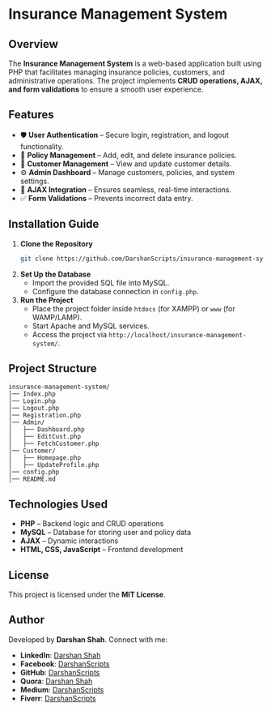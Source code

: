 # Insurance Management System

## Overview

The **Insurance Management System** is a web-based application built using PHP that facilitates managing insurance policies, customers, and administrative operations. The project implements **CRUD operations, AJAX, and form validations** to ensure a smooth user experience.

## Features

- 🛡 **User Authentication** – Secure login, registration, and logout functionality.
- 📄 **Policy Management** – Add, edit, and delete insurance policies.
- 👥 **Customer Management** – View and update customer details.
- ⚙ **Admin Dashboard** – Manage customers, policies, and system settings.
- 🔄 **AJAX Integration** – Ensures seamless, real-time interactions.
- ✅ **Form Validations** – Prevents incorrect data entry.

## Installation Guide

1. **Clone the Repository**
   ```sh
   git clone https://github.com/DarshanScripts/insurance-management-system.git
   ```
2. **Set Up the Database**
   - Import the provided SQL file into MySQL.
   - Configure the database connection in `config.php`.
3. **Run the Project**
   - Place the project folder inside `htdocs` (for XAMPP) or `www` (for WAMP/LAMP).
   - Start Apache and MySQL services.
   - Access the project via `http://localhost/insurance-management-system/`.

## Project Structure

```
insurance-management-system/
│── Index.php
│── Login.php
│── Logout.php
│── Registration.php
│── Admin/
│   ├── Dashboard.php
│   ├── EditCust.php
│   ├── FetchCustomer.php
│── Customer/
│   ├── Homepage.php
│   ├── UpdateProfile.php
│── config.php
│── README.md
```

## Technologies Used

- **PHP** – Backend logic and CRUD operations
- **MySQL** – Database for storing user and policy data
- **AJAX** – Dynamic interactions
- **HTML, CSS, JavaScript** – Frontend development

## License

This project is licensed under the **MIT License**.

## Author

Developed by **Darshan Shah**. Connect with me:

- **LinkedIn**: [Darshan Shah](https://www.linkedin.com/in/darshan-shah-tech/)
- **Facebook**: [DarshanScripts](https://www.facebook.com/DarshanScripts)
- **GitHub**: [DarshanScripts](https://github.com/DarshanScripts)
- **Quora**: [Darshan Shah](https://www.quora.com/profile/Darshan-Shah-1056)
- **Medium**: [DarshanScripts](https://medium.com/@DarshanScripts)
- **Fiverr**: [DarshanScripts](https://www.fiverr.com/darshanscripts)

